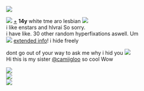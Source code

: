 <img src="https://cdn.discordapp.com/attachments/1021493695759003668/1109739104171724860/IMG_7617.gif">
 
![](https://wilardo.crd.co/assets/images/gallery27/2cecaabb_original.png?v=3a39217c) [+](https://en.pronouns.page/@tebo) **14y** white tme aro lesbian ![](https://mikejima.crd.co/assets/images/shadow/52ec774c_original.gif?v=16e7e82c)  
i like enstars and hlvrai So sorry.  
i have like. 30 other random hyperfixations aswell. Um  
![](https://mikejima.crd.co/assets/images/shadow/485b8fb5_original.gif?v=16e7e82c) [extended info](https://tebrim.carrd.co/)! i hide freely  

dont go out of your way to ask me why i hid you ![](https://cdn.discordapp.com/attachments/729124835296280689/1087785064059916319/image.png)   
Hi this is my sister [@camiigloo](https://github.com/camiigloo) so cool Wow  

![](https://wilardo.crd.co/assets/images/gallery09/48de10c8_original.gif?v=3a39217c)  
![](https://wilardo.crd.co/assets/images/gallery12/8c6124d0_original.gif?v=3a39217c)  
![](https://wilardo.crd.co/assets/images/gallery01/0fdf6f44_original.gif?v=3a39217c)  
